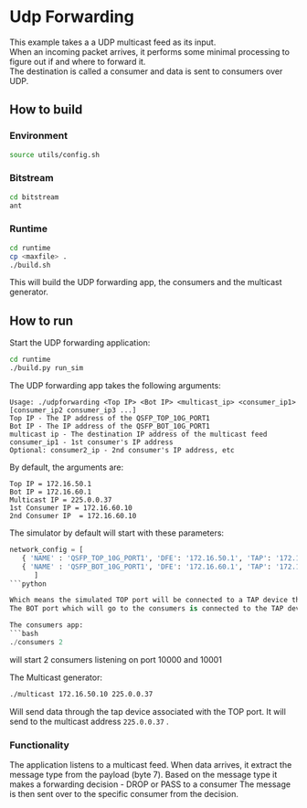 # Udp Forwarding

This example takes a a UDP multicast feed as its input.  
When an incoming packet arrives, it performs some minimal processing to figure out if and where to forward it.  
The destination is called a consumer and data is sent to consumers over UDP.  
  
  


## How to build

### Environment

```bash
source utils/config.sh
```


### Bitstream

```bash
cd bitstream
ant
```


### Runtime

```bash
cd runtime
cp <maxfile> .
./build.sh
```

This will build the UDP forwarding app, the consumers and the multicast generator.


## How to run


Start the UDP forwarding application:
```bash
cd runtime
./build.py run_sim
```

The UDP forwarding app takes the following arguments:

```
Usage: ./udpforwarding <Top IP> <Bot IP> <multicast_ip> <consumer_ip1> [consumer_ip2 consumer_ip3 ...]
Top IP - The IP address of the QSFP_TOP_10G_PORT1
Bot IP - The IP address of the QSFP_BOT_10G_PORT1
multicast ip - The destination IP address of the multicast feed 
consumer_ip1 - 1st consumer's IP address
Optional: consumer2_ip - 2nd consumer's IP address, etc   
```

By default, the arguments are:
```
Top IP = 172.16.50.1
Bot IP = 172.16.60.1
Multicast IP = 225.0.0.37
1st Consumer IP = 172.16.60.10
2nd Consumer IP  = 172.16.60.10
```
 
The simulator by default will start with these parameters:

```python
network_config = [
   { 'NAME' : 'QSFP_TOP_10G_PORT1', 'DFE': '172.16.50.1', 'TAP': '172.16.50.10', 'NETMASK' : '255.255.255.0' },
   { 'NAME' : 'QSFP_BOT_10G_PORT1', 'DFE': '172.16.60.1', 'TAP': '172.16.60.10', 'NETMASK' : '255.255.255.0' }
      ]
```python

Which means the simulated TOP port will be connected to a TAP device that is assigned the IP address ```172.16.50.1```.  
The BOT port which will go to the consumers is connected to the TAP device with the IP address ```172.16.60.10```.  

The consumers app:
```bash
./consumers 2
```

will start 2 consumers listening on port 10000 and 10001

The Multicast generator:
```bash
./multicast 172.16.50.10 225.0.0.37
```

Will send data through the tap device associated with the TOP port. It will send to the multicast address ```225.0.0.37``` .


### Functionality

The application listens to a multicast feed.
When data arrives, it extract the message type from the payload (byte 7).
Based on the message type it makes a forwarding decision - DROP or PASS to a consumer
The message is then sent over to the specific consumer from the decision.

 



